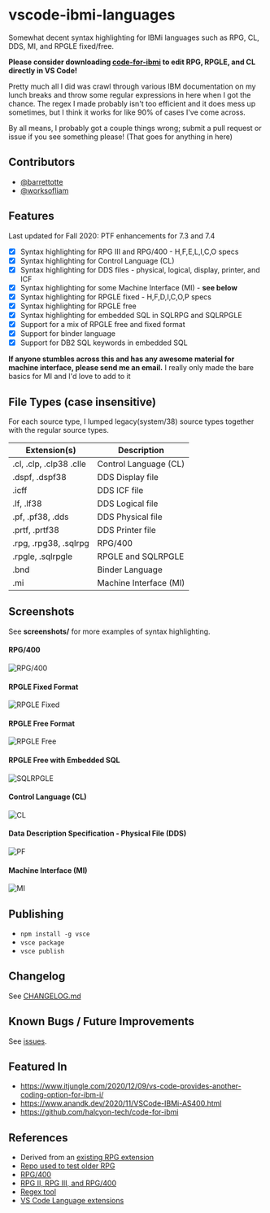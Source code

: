 # vscode-ibmi-languages

Somewhat decent syntax highlighting for IBMi languages such as RPG, CL, DDS, MI, and RPGLE fixed/free.

**Please consider downloading [code-for-ibmi](https://github.com/halcyon-tech/code-for-ibmi) to edit RPG, RPGLE, and CL directly in VS Code!**

Pretty much all I did was crawl through various IBM documentation on my lunch breaks and throw some regular expressions in here when I got the chance.
The regex I made probably isn't too efficient and it does mess up sometimes, but I think it works for like 90% of cases I've come across.

By all means, I probably got a couple things wrong; submit a pull request or issue if you see something please!
(That goes for anything in here)


## Contributors

* [@barrettotte](https://github.com/barrettotte)
* [@worksofliam](https://github.com/worksofliam)


## Features
Last updated for Fall 2020: PTF enhancements for 7.3 and 7.4

- [x] Syntax highlighting for RPG III and RPG/400 - H,F,E,L,I,C,O specs
- [x] Syntax highlighting for Control Language (CL)
- [x] Syntax highlighting for DDS files - physical, logical, display, printer, and ICF
- [x] Syntax highlighting for some Machine Interface (MI) - **see below**
- [x] Syntax highlighting for RPGLE fixed - H,F,D,I,C,O,P specs
- [x] Syntax highlighting for RPGLE free
- [x] Syntax highlighting for embedded SQL in SQLRPG and SQLRPGLE
- [x] Support for a mix of RPGLE free and fixed format
- [x] Support for binder language
- [x] Support for DB2 SQL keywords in embedded SQL

**If anyone stumbles across this and has any awesome material for machine interface, please send me an email.**
I really only made the bare basics for MI and I'd love to add to it


## File Types (case insensitive)
For each source type, I lumped legacy(system/38) source types together with the regular source types.

| Extension(s)                  | Description        |
| ----------------------------- | ------------------ |
| .cl, .clp, .clp38 .clle       | Control Language (CL) |
| .dspf, .dspf38                | DDS Display file   |
| .icff                         | DDS ICF file       |
| .lf, .lf38                    | DDS Logical file   |
| .pf, .pf38, .dds              | DDS Physical file  |
| .prtf, .prtf38                | DDS Printer file   |
| .rpg, .rpg38, .sqlrpg         | RPG/400            |
| .rpgle, .sqlrpgle             | RPGLE and SQLRPGLE |
| .bnd                          | Binder Language    |
| .mi                           | Machine Interface (MI) |


## Screenshots
See **screenshots/** for more examples of syntax highlighting.


#### RPG/400
![RPG/400](https://raw.githubusercontent.com/barrettotte/vscode-ibmi-languages/master/screenshots/rpg400.png)


#### RPGLE Fixed Format
![RPGLE Fixed](https://raw.githubusercontent.com/barrettotte/vscode-ibmi-languages/master/screenshots/rpglefixed.PNG)


#### RPGLE Free Format
![RPGLE Free](https://raw.githubusercontent.com/barrettotte/vscode-ibmi-languages/master/screenshots/rpglefree.PNG)


#### RPGLE Free with Embedded SQL
![SQLRPGLE](https://raw.githubusercontent.com/barrettotte/vscode-ibmi-languages/master/screenshots/sqlrpgle.PNG)


#### Control Language (CL)
![CL](https://raw.githubusercontent.com/barrettotte/vscode-ibmi-languages/master/screenshots/cl.png)


#### Data Description Specification - Physical File (DDS)
![PF](https://raw.githubusercontent.com/barrettotte/vscode-ibmi-languages/master/screenshots/pf.PNG)


#### Machine Interface (MI)
![MI](https://raw.githubusercontent.com/barrettotte/vscode-ibmi-languages/master/screenshots/mi.PNG)


## Publishing
* ```npm install -g vsce```
* ```vsce package```
* ```vsce publish```


## Changelog
See [CHANGELOG.md](https://github.com/barrettotte/vscode-ibmi-languages/blob/master/CHANGELOG.md)


## Known Bugs / Future Improvements
See [issues](https://github.com/barrettotte/vscode-ibmi-languages/issues).


## Featured In
- https://www.itjungle.com/2020/12/09/vs-code-provides-another-coding-option-for-ibm-i/
- https://www.anandk.dev/2020/11/VSCode-IBMi-AS400.html
- https://github.com/halcyon-tech/code-for-ibmi


## References
- Derived from an [existing RPG extension](https://github.com/NielsLiisberg/RPG-for-VSCode)
- [Repo used to test older RPG](https://github.com/worksofliam/flight400)
- [RPG/400](https://www.ibm.com/support/knowledgecenter/SSAE4W_9.6.0/com.ibm.etools.iseries.langref.doc/evferlsh02.htm#ToC)
- [RPG II, RPG III, and RPG/400](https://isbnsearch.org/isbn/0878352465)
- [Regex tool](https://regexr.com/)
- [VS Code Language extensions](https://code.visualstudio.com/api/language-extensions/overview)
